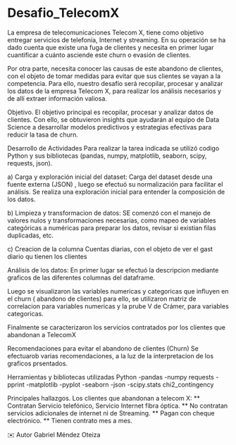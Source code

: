 # Desafio_TelecomX
La empresa de telecomunicaciones Telecom X, tiene como objetivo entregar servicios de telefonía, Internet y streaming. En su operación se ha dado cuenta que existe una fuga de clientes y necesita en primer lugar cuantificar a cuánto asciende este churn o evasión de clientes.

Por otra parte, necesita conocer las causas de este abandono de clientes, con el objeto de tomar medidas para evitar que sus clientes se vayan a la competencia. Para ello, nuestro desafío será recopilar, procesar y analizar los datos de la empresa Telecom X, para realizar los análisis necesarios y de allí extraer información valiosa.

Objetivo.
El objetivo principal es recopilar, procesar y analizar datos de clientes. Con ello, se obtuvieron insights que ayudarán al equipo de Data Science a desarrollar modelos predictivos y estrategias efectivas para reducir la tasa de churn.

Desarrollo de  Actividades
Para realizar la tarea indicada se utilizó codigo Python y  sus bibliotecas (pandas, numpy, matplotlib, seaborn, scipy, requests, json).

a) Carga y exploración inicial del dataset: Carga del dataset desde una fuente externa (JSON) , luego se efectuó su  normalización  para facilitar el análisis. Se realiza una exploración inicial para entender la composición de los datos.

b) Limpieza y transformacion de datos: SE comenzó con el manejo de valores nulos y transformaciones necesarias, como mapeo de variables categóricas a numéricas para preparar los datos, revisar si existian filas duplicadas, etc.

c) Creacion de la columna Cuentas diarias, con el objeto de ver el gast diario qu tienen los clientes

Análisis de los datos:
En primer lugar se efectuó la descripcion mediante graficos de las diferentes columnas del dataframe.

Luego se visualizaron las variables numericas y categoricas que influyen en el churn ( abandono de clientes)
para ello, se utilizaron matriz de correlacion para variables numericas y la prube V de Crámer, para variables categoricas.

Finalmente se caracterizaron los servicios contratados por los clientes que abandonan a TelecomX

Recomendaciones para evitar el abandono de clientes (Churn)
Se efectuarob varias recomendaciones, a la luz de la interpretacion de los graficos prsentados.

Herramientas y bibliotecas utilizadas
Python
-pandas
-numpy
requests
-pprint
-matplotlib
-pyplot
-seaborn
-json
-scipy.stats  chi2_contingency

Principales hallazgos.
Los clientes que abandonan a telecom X:
** Contratan Servicio telefónico, Servicio Internet fibra óptica.
** No contratan servicios adicionales de internet ni de Streaming.
** Pagan con cheque electrónico.
** Tienen contrato mes a mes.

✉️ Autor
Gabriel Méndez Oteiza


